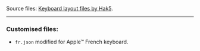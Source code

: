 
Source files: [Keyboard layout files by Hak5](https://github.com/hak5/bashbunny-payloads/tree/master/languages).

---

### Customised files:

- `fr.json` modified for Apple™ French keyboard.
